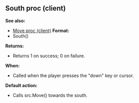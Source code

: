 ## South proc (client)
**See also:**
+   [Move proc (client)](/ref/client/proc/Move.md) <!-- -->
**Format:**
+   South()
<!-- -->
**Returns:**
+   Returns 1 on success; 0 on failure.
<!-- -->
**When:**
+   Called when the player presses the \"down\" key or cursor.
<!-- -->
**Default action:**
+   Calls src.Move() towards the south.